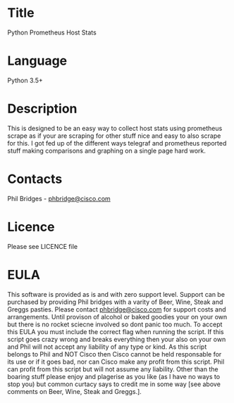 # Title
Python Prometheus Host Stats
 
# Language
Python 3.5+

# Description
This is designed to be an easy way to collect host stats using prometheus scrape as if your are scraping for other stuff
nice and easy to also scrape for this. I got fed up of the different ways telegraf and prometheus reported stuff making
comparisons and graphing on a single page hard work.

# Contacts
Phil Bridges - phbridge@cisco.com

# Licence
Please see LICENCE file

# EULA
This software is provided as is and with zero support level. Support can be purchased by providing Phil bridges with a 
varity of Beer, Wine, Steak and Greggs pasties. Please contact phbridge@cisco.com for support costs and arrangements. 
Until provison of alcohol or baked goodies your on your own but there is no rocket sciecne involved so dont panic too 
much. To accept this EULA you must include the correct flag when running the script. If this script goes crazy wrong and 
breaks everything then your also on your own and Phil will not accept any liability of any type or kind. As this script 
belongs to Phil and NOT Cisco then Cisco cannot be held responsable for its use or if it goes bad, nor can Cisco make
any profit from this script. Phil can profit from this script but will not assume any liability. Other than the boaring
stuff please enjoy and plagerise as you like (as I have no ways to stop you) but common curtacy says to credit me in some
way [see above comments on Beer, Wine, Steak and Greggs.].
